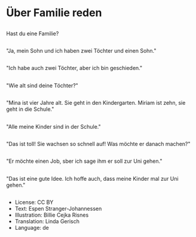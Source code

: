 # Über Familie reden

##
Hast du eine Familie?

##
"Ja, mein Sohn und ich haben zwei Töchter und einen Sohn."

##
"Ich habe auch zwei Töchter, aber ich bin geschieden."

##
"Wie alt sind deine Töchter?"

##
"Mina ist vier Jahre alt. Sie geht in den Kindergarten. Miriam ist zehn, sie geht in die Schule."

##
"Alle meine Kinder sind in der Schule."

##
"Das ist toll! Sie wachsen so schnell auf! Was möchte er danach machen?"

##
"Er möchte einen Job, sber ich sage ihm er soll zur Uni gehen."

##
"Das ist eine gute Idee. Ich hoffe auch, dass meine Kinder mal zur Uni gehen."

##
* License: CC BY
* Text: Espen Stranger-Johannessen
* Illustration: Billie Cejka Risnes
* Translation: Linda Gerisch
* Language: de
